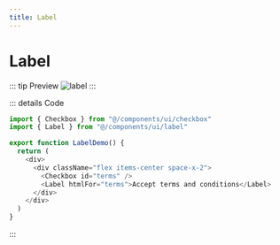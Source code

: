```yaml
---
title: Label
---
```


# Label

::: tip Preview
![label](/components/label.png)
:::

::: details Code
```js
import { Checkbox } from "@/components/ui/checkbox"
import { Label } from "@/components/ui/label"

export function LabelDemo() {
  return (
    <div>
      <div className="flex items-center space-x-2">
        <Checkbox id="terms" />
        <Label htmlFor="terms">Accept terms and conditions</Label>
      </div>
    </div>
  )
}
```
:::